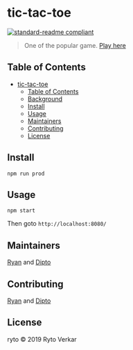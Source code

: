 # tic-tac-toe

[![standard-readme compliant](https://img.shields.io/badge/standard--readme-OK-green.svg?style=flat-square)](https://github.com/RichardLitt/standard-readme)

> One of the popular game. [Play here](https://rytos-tic-tac-toe.netlify.com/)

## Table of Contents

- [tic-tac-toe](#tic-tac-toe)
  - [Table of Contents](#table-of-contents)
  - [Background](#background)
  - [Install](#install)
  - [Usage](#usage)
  - [Maintainers](#maintainers)
  - [Contributing](#contributing)
  - [License](#license)

## Install

```
npm run prod
```

## Usage

```
npm start
```
Then goto  `http://localhost:8080/`

## Maintainers

[Ryan](https://github.com/rvvergara) and [Dipto](https://github.com/dipto0321)

## Contributing

[Ryan](https://github.com/rvvergara) and [Dipto](https://github.com/dipto0321)


## License

ryto © 2019 Ryto Verkar
